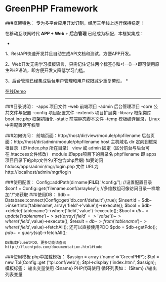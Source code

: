 GreenPHP Framework
===
###框架特色：
专为多平台应用开发订制，经历三年线上运行保持稳定！

在移动互联网时代 **APP + Web + 后台管理** 已经成为标配，本框架集成：

*
1、RestAPI快速开发并且自动生成API文档和测试，方便APP开发。

2、Web开发无需学习模板语言，只需记住记住两个标签{}和<\!--{}-->即可使用原生PHP语法，即方便开发又降低学习门槛。

3、后台管理已经集成后台用户管理和用户权限减少重复劳动。
*

[在线Demo][1]

----------

###目录说明：
    -apps  项目文件
        -web  前端项目
        -admin 后台管理项目
     -core 公共文件与配置
        -config 项目配置文件
        -extends 项目扩展类
        -library 框架类库
        boot.inc.php 框架初始化
     -static 前端静态脚本文件
     -temp 模板编译目录，Linux中需配置读写权限
    
###如何访问：
    前端页面：http://host/dir/view/module/phpfilename
    后台页面：http://host/dir/admin/module/phpfilename
    host 主机域名
    dir 定向到框架根目录（即 index.php 所在目录）
    view 或 admin 固定（区分前台与后台可在.htaccess文件修改）
    module 即apps项目下的目录名
    phpfilename 即 apps 项目目录下的php文件名(不包含php后缀)
    如要访问 htdocs/apps/admin/mgr/login.php 文件
    URL为 http://localhost/admin/mgr/login
        
###使用配置：
    Config::addPath(dirname(__FILE__).'/config/'); //设置配置目录
    $conf = Config::get('filename.conf/arraykey'); //多维数组可像访问目录一样增加"/"来获取
###使用DB：
    $db = Database::connect(Config::get('db.conf/default'),true);
    $insertid = $db->insertInto(’tablename‘, array('field'=>'value'))->execute();
    $bool = $db->delete('tablename')->where('field','value')->execute();
    $bool = $db->update('tablename')->set(array('field'=>'value'))->where('field',$value)->execute();
    $result = $db->from('tablename')->where('field',$value)->fetchAll();
    还可以直接使用PDO
    $pdo = $db->getPdo();
    $pdo->query($sql)->fetchAll();
    
    DB集成FluentPDO，更多功能请查阅
    http://fluentpdo.com/documentation.html#todo
###使用模板
    php中加载模板：
    $assign = array ('name'=>'GreenPHP');
    $tpl = new Tpl(Config::get ('tpl.conf/web'));
    $tpl->display ('index.html', $assign);
    模板标签：
    输出变量使用 {$name}
    PHP代码使用 <!--{phpcode}-->
    循环列表如：
    <!--{foreach($list as $key=>$item):}-->
        {$item} //输出列表变量
    <!--{endforeach;}-->


  [1]: http://mnew14.yyport.com/view/docs/api